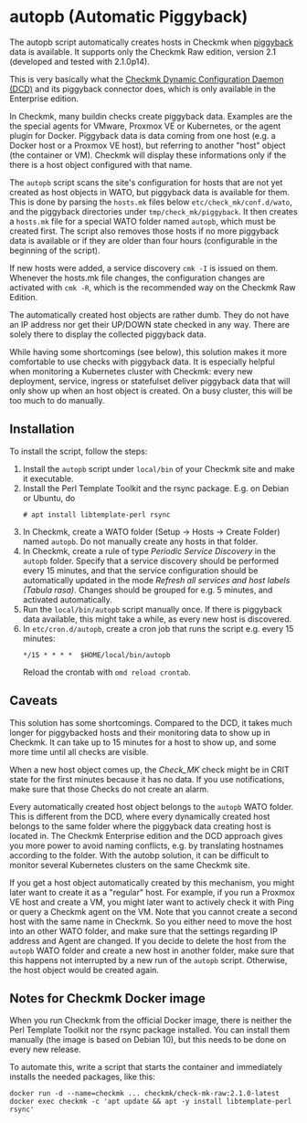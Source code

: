 # autopb (Automatic Piggyback)

The autopb script automatically creates hosts in Checkmk when
[piggyback](https://docs.checkmk.com/latest/en/piggyback.html) data
is available. It supports only the Checkmk Raw edition, version 2.1
(developed and tested with 2.1.0p14).

This is very basically what the
[Checkmk Dynamic Configuration Daemon (DCD)](https://docs.checkmk.com/latest/en/dcd.html)
and its piggyback connector does, which is only available in the Enterprise edition.

In Checkmk, many buildin checks create piggyback data. Examples are the the
special agents for VMware, Proxmox VE or Kubernetes, or the agent plugin for Docker.
Piggyback data is data coming from one host (e.g. a Docker host or a Proxmox VE
host), but referring to another "host" object (the container or VM). Checkmk will
display these informations only if the there is a host object configured with
that name.

The `autopb` script scans the site's configuration for hosts that are not yet
created as host objects in WATO, but piggyback data is available for them. This
is done by parsing the `hosts.mk` files below `etc/check_mk/conf.d/wato`, and the
piggyback directories under `tmp/check_mk/piggyback`. It then creates a `hosts.mk`
file for a special WATO folder named `autopb`, which must be created first. The
script also removes those hosts if no more piggyback data is available or if
they are older than four hours (configurable in the beginning of the script).

If new hosts were added, a service discovery `cmk -I` is issued on them.
Whenever the hosts.mk file changes, the configuration changes are activated
with `cmk -R`, which is the recommended way on the Checkmk Raw Edition.

The automatically created host objects are rather dumb. They do not have an
IP address nor get their UP/DOWN state checked in any way. There are solely
there to display the collected piggyback data.

While having some shortcomings (see below), this solution makes it more
comfortable to use checks with piggyback data. It is especially helpful when
monitoring a Kubernetes cluster with Checkmk: every new deployment, service,
ingress or statefulset deliver piggyback data that will only show up when an
host object is created. On a busy cluster, this will be too much to do
manually.

## Installation

To install the script, follow the steps:

1. Install the `autopb` script under `local/bin` of your Checkmk site and make
   it executable.
2. Install the Perl Template Toolkit and the rsync package. E.g. on Debian or
   Ubuntu, do
   ```
   # apt install libtemplate-perl rsync
   ```
3. In Checkmk, create a WATO folder (Setup -> Hosts -> Create Folder) named
   `autopb`. Do not manually create any hosts in that folder.
4. In Checkmk, create a rule of type _Periodic Service Discovery_ in the
   `autopb` folder. Specify that a service discovery should be performed
   every 15 minutes, and that the service configuration should be automatically
   updated in the mode _Refresh all services and host labels (Tabula rasa)_.
   Changes should be grouped for e.g. 5 minutes, and activated automatically.
5. Run the `local/bin/autopb` script manually once. If there is piggyback
   data available, this might take a while, as every new host is discovered.
6. In `etc/cron.d/autopb`, create a cron job that runs the script e.g. every 15
   minutes:
   ```
   */15 * * * *  $HOME/local/bin/autopb
   ```
   Reload the crontab with `omd reload crontab`.

## Caveats

This solution has some shortcomings. Compared to the DCD, it takes much longer
for piggybacked hosts and their monitoring data to show up in Checkmk. It can
take up to 15 minutes for a host to show up, and some more time until all checks
are visible.

When a new host object comes up, the _Check_MK_ check might be in CRIT state for
the first minutes because it has no data. If you use notifications, make sure that
those Checks do not create an alarm.

Every automatically created host object belongs to the `autopb` WATO folder.
This is different from the DCD, where every dynamically created host belongs
to the same folder where the piggyback data creating host is located in. The
Checkmk Enterprise edition and the DCD approach gives you more power to avoid
naming conflicts, e.g. by translating hostnames according to the folder. With
the autobp solution, it can be difficult to monitor several Kubernetes clusters
on the same Checkmk site.

If you get a host object automatically created by this mechanism, you might
later want to create it as a "regular" host. For example, if you run a
Proxmox VE host and create a VM, you might later want to actively check it with
Ping or query a Checkmk agent on the VM. Note that you cannot create a second
host with the same name in Checkmk. So you either need to move the host into an
other WATO folder, and make sure that the settings regarding IP address and
Agent are changed. If you decide to delete the host from the `autopb` WATO folder
and create a new host in another folder, make sure that this happens not interrupted
by a new run of the `autopb` script. Otherwise, the host object would be created
again.

## Notes for Checkmk Docker image

When you run Checkmk from the official Docker image, there is neither the
Perl Template Toolkit nor the rsync package installed. You can install them
manually (the image is based on Debian 10), but this needs to be done on
every new release.

To automate this, write a script that starts the container and immediately
installs the needed packages, like this:
```
docker run -d --name=checkmk ... checkmk/check-mk-raw:2.1.0-latest
docker exec checkmk -c 'apt update && apt -y install libtemplate-perl rsync'
```

